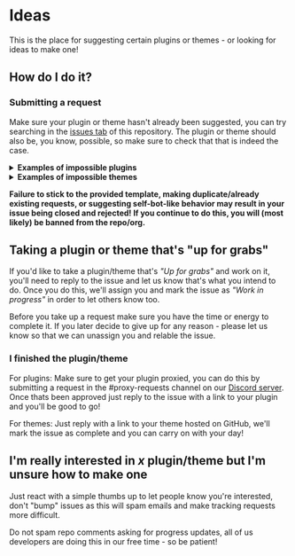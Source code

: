 # Ideas
This is the place for suggesting certain plugins or themes - or looking for ideas to make one!

## How do I do it?
### Submitting a request
Make sure your plugin or theme hasn't already been suggested, you can try searching in the [issues tab](https://github.com/vendetta-mod/ideas/issues) of this repository. The plugin or theme should also be, you know, possible, so make sure to check that that is indeed the case.

<details>
  <summary><b>Examples of impossible plugins</b></summary>

  + Server side modifications (ex. Notification mods)
  + Free nitro - Everything except sending emotes and stickers
  + Compatibility layer plugins (Ex. BDCompat) - Plugins will need to be ported in order to work in the mobile version of Discord
  + Reading messages in hidden channels
  + Logging in as a bot or with a bot token - The user api does not support bot tokens
  + Checking if someone is actually offline or appearing offline
</details>

<details>
  <summary><b>Examples of impossible themes</b></summary>

  + Any that add, remove, or move around ui elements - this can only be done by plugins
  + Any that use custom fonts or icons - This requires modifying the app bundle/apk itself
</details>

**Failure to stick to the provided template, making duplicate/already existing requests, or suggesting self-bot-like behavior may result in your issue being closed and rejected! If you continue to do this, you will (most likely) be banned from the repo/org.**

## Taking a plugin or theme that's "up for grabs"

If you'd like to take a plugin/theme that's _"Up for grabs"_ and work on it, you'll need to reply to the issue and let us know that's what you intend to do. Once you do this, we'll assign you and mark the issue as _"Work in progress"_ in order to let others know too.

Before you take up a request make sure you have the time or energy to complete it. If you later decide to give up for any reason - please let us know so that we can unassign you and relable the issue.

### I finished the plugin/theme

For plugins: Make sure to get your plugin proxied, you can do this by submitting a request in the #proxy-requests channel on our [Discord server](https://discord.gg/n9QQ4XhhJP). Once thats been approved just reply to the issue with a link to your plugin and you'll be good to go!

For themes: Just reply with a link to your theme hosted on GitHub, we'll mark the issue as complete and you can carry on with your day!


## I'm really interested in _x_ plugin/theme but I'm unsure how to make one

Just react with a simple thumbs up to let people know you're interested, don't "bump" issues as this will spam emails and make tracking requests more difficult.

Do not spam repo comments asking for progress updates, all of us developers are doing this in our free time - so be patient!
